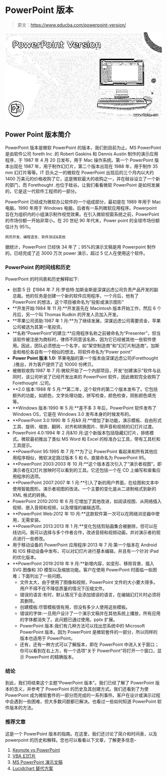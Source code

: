 # PowerPoint 版本

> 原文：<https://www.educba.com/powerpoint-version/>

![PowerPoint Version](img/514dc96e857daebf416a6e03f86c45fa.png)



## Power Point 版本简介

PowerPoint 版本是微软 PowerPoint 的版本，我们到目前为止。MS PowerPoint 是由软件公司 foreth Inc .的 Robert Gaskins 和 Dennis Austin 制作的演示应用程序，于 1987 年 4 月 20 日发布，用于 Mac 操作系统。第一个 PowerPoint 版本出现在 1987 年，用于制作幻灯片，第二个版本出现在 1988 年，用于制作 35 mm 幻灯片等等。IT 巨头之一的微软在 PowerPoint 出现后的三个月内以大约 1400 万美元的价格收购了它，这是微软最大的收购之一，并在硅谷设立了一个新的部门，而 Forethought .也位于硅谷。让我们看看微软 PowerPoint 是如何发展的，它是这一代软件工程师的一部分。

PowerPoint 已经成为微软办公软件的一个组成部分，最初是在 1989 年用于 Mac 电脑，1990 年用于 Windows 电脑，后者有一系列微软应用程序。Powerpoint 旨在为组织内的小组演示制作视觉效果。在引入微软视窗系统之前，PowerPoint 的市场份额一开始非常小。在 20 世纪 90 年代末，Power point 的全球市场份额估计为 95%。

<small>网页开发、编程语言、软件测试&其他</small>

据统计，PowerPoint 已经快 34 年了；95%的演示文稿是用 Powerpoint 制作的。已经完成了近 3000 万次 power 演示，超过 5 亿人在使用这个软件。

### PowerPoint 的时间线和历史

PowerPoint 的时间表和历史解释如下:

*   创意:5 日【1984 年 7 月:罗伯特·加斯金斯是深谋远虑公司负责产品开发的副总裁。他的任务是创建一个新的软件应用程序，一个月后，他有了 PowerPoint 的想法，这个项目被命名为“投影或演示图形”
*   **开发开始:1984 年 11 月:**开发首先在 Macintosh 版本开始工作，然后 6 个月后，另一个叫 Thomas Rudkin 的开发人员加入开发。
*   **苹果公司资助:1987 年 1 月:**为了继续发展，深谋远虑公司需要资金，苹果公司被选为其第一笔投资。
*   **名称“PowerPoint”的建立:**应用程序名称之前被命名为“Presenter”，但当该软件被注册为商标时，律师不同意该名称，因为它已经被其他一些软件使用。因此，团队必须想出一个名字，如“架空制造商”和“幻灯片制造商”。加斯金和格伦各自有一个相似的想法，将软件命名为“Power point”
*   **Power Point 版本 1.0:** 苹果电脑的第一个版本由深谋远虑公司(Forethought .)推出，并为客户提供了近 10000 份拷贝。
*   被微软收购:1987 年 7 月:微软开始了一个内部项目，开发“创建演示”软件与此同时，该公司听说了已经开发出来的 PowerPoint 软件，因此微软完全收购了 Forethought .公司。
*   **2.0 版本:1988 年 5 月:**第二年，这个软件的第二个版本发布了。它包括额外的功能，如颜色，文字处理功能，拼写检查，颜色检查，阴影颜色填充等。
*   **Windows 版本:1990 年 5 月:**差不多 3 年后，PowerPoint 软件发布了 Windows OS，它是在 Windows 3.0 发布本身的时候发布的。
*   **PowerPoint 3.0:1990 年 5 月&9 月:**增加了新功能，演示模板、自由形式工具、旋转、缩放、翻转、对齐和转换图片、带声音和视频的幻灯片过渡。
*   PowerPoint 4.0:1994 年 2 月&10 月:这个新版本包括隐藏幻灯片，排练模式。微软最初推出了类似 MS Word 和 Excel 的标准办公工具，带有工具栏和工具提示。
*   **PowerPoint 95:1995 年 7 月:**为了让 PowerPoint 看起来和所有其他应用程序相似，微软决定跳过版本 5 和 6，直接命名为 PowerPoint 95。
*   **PowerPoint 2003:2003 年 10 月:**这个版本首次引入了“演示者视图”，即演示者在幻灯片放映时可以看到的工具。它还包括一个在 CD 上编写和查看应用程序的选项。
*   **PowerPoint 2007:2007 年 1 月:**引入了新的用户界面，在绘图和文本中使用智能图形。演示者视图的改进。一个主要的变化是从二进制格式到新的 XML 格式的转换。
*   PowerPoint 2010:2010 年 6 月:它增加了其他改进，如阅读视图、从网络插入视频、嵌入音频和视频，以及增强的编辑选项。
*   **PowerPoint Web:2012 年 10 月:**这款软件第一次可以在网络浏览器中使用，无需安装。
*   **PowerPoint 2013:2013 年 1 月:**变化包括剪贴画集合被删除，但可以在线访问。我可以选择与多个作者合作，改进音频和视频动画，并对演示者的观点进行一些修改。
*   用于移动设备的 PowerPoint 应用程序:2013 年 7 月:第一个版本在 Android 和 IOS 移动设备中发布，可以对幻灯片进行基本编辑，并且有一个针对 iPad 的优化版本。
*   **PowerPoint 2019:2018 年 9 月:**新增内容，如变形、移除背景、插入 SVG 图像和 3D 模型以及缩放功能。客户在使用 PowerPoint 时面临一些困难；下面列出了一些问题。
    *   文件太大，由于使用了图像和视频，PowerPoint 文件的大小要大得多。用户不得不在不降低质量的情况下压缩文件。
    *   错误的语言:有时，默认情况下会添加错误的语言，在编辑幻灯片时必须将其删除。
    *   创建模板:尽管模板很有用，但没有多少人使用这些模板。
    *   错误的字体:一旦用户设计了一个演示文稿并在其他系统上播放，所有应用的字体都消失了。此问题已通过使用。pptx 扩展。
    *   PowerPoint 版本:我们有几种方法可以找出您系统中的 Microsoft PowerPoint 版本。因为 PowerPoint 是微软套件的一部分，所以同样的版本也适用于 PowerPoint。
    *   还有，还有一种方式可以了解版本，即在 PowerPoint 中进入关于窗口；你可以看到在右上方，有一个选项“关于 PowerPoint”将打开一个窗口，显示 PowerPoint 的精确版本。

### 结论

到此，我们将结束这个主题“PowerPoint 版本”。我们已经了解了 PowerPoint 版本的含义，并参考了 PowerPoint 的历史及其创建方式。我们还看到了为使 PowerPoint 成为微软套件的一部分而完成的一系列事件。客户在设计或演示过程中会遇到一些困难，但大多数问题都已解决。也看过一些如何知道 PowerPoint 软件版本的方法。

### 推荐文章

这是一个 PowerPoint 版本的指南。在这里，我们还讨论了简介和时间表，以及 powerpoint 的历史和解释。您也可以看看以下文章，了解更多信息–

1.  [Keynote vs PowerPoint](https://www.educba.com/keynote-vs-powerpoint/)
2.  [VBA 幻灯片](https://www.educba.com/vba-powerpoint/)
3.  [MS PowerPoint 演示文稿](https://www.educba.com/ms-powerpoint-presentation/)
4.  [Lucidchart 替代方案](https://www.educba.com/lucidchart-alternative/)





